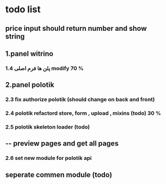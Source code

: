 # todo list

## price input should return number and show string

## 1.panel witrino

### 1.4 پلن ها فرم اصلی modify 70 %

## 2.panel polotik

### 2.3 fix authorize polotik (should change on back and front)

### 2.4 polotik refactord store, form , upload , mixins (todo) 30 %

### 2.5 polotik skeleton loader (todo)

## -- preview pages and get all pages

### 2.6 set new module for polotik api

## seperate commen module (todo)
